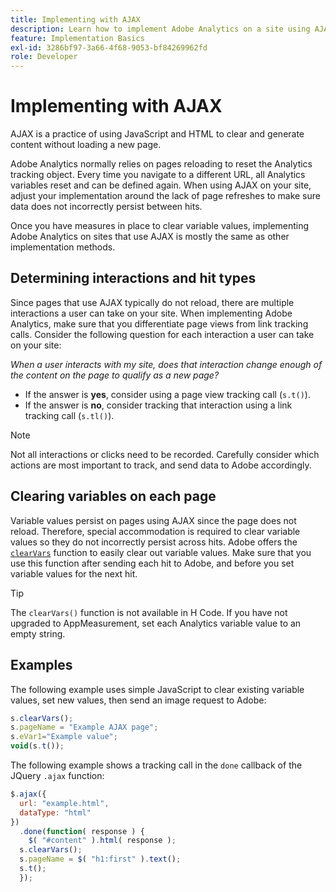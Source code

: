 ```yaml
---
title: Implementing with AJAX
description: Learn how to implement Adobe Analytics on a site using AJAX.
feature: Implementation Basics
exl-id: 3286bf97-3a66-4f68-9053-bf84269962fd
role: Developer
---
```

# Implementing with AJAX

AJAX is a practice of using JavaScript and HTML to clear and generate content without loading a new page.

Adobe Analytics normally relies on pages reloading to reset the Analytics tracking object. Every time you navigate to a different URL, all Analytics variables reset and can be defined again. When using AJAX on your site, adjust your implementation around the lack of page refreshes to make sure data does not incorrectly persist between hits.

Once you have measures in place to clear variable values, implementing Adobe Analytics on sites that use AJAX is mostly the same as other implementation methods.

## Determining interactions and hit types

Since pages that use AJAX typically do not reload, there are multiple interactions a user can take on your site. When implementing Adobe Analytics, make sure that you differentiate page views from link tracking calls. Consider the following question for each interaction a user can take on your site:

*When a user interacts with my site, does that interaction change enough of the content on the page to qualify as a new page?*

* If the answer is **yes**, consider using a page view tracking call (`s.t()`).
* If the answer is **no**, consider tracking that interaction using a link tracking call (`s.tl()`).

>[!NOTE]
>
>Not all interactions or clicks need to be recorded. Carefully consider which actions are most important to track, and send data to Adobe accordingly.

## Clearing variables on each page

Variable values persist on pages using AJAX since the page does not reload. Therefore, special accommodation is required to clear variable values so they do not incorrectly persist across hits. Adobe offers the [`clearVars`](../vars/functions/clearvars.md) function to easily clear out variable values. Make sure that you use this function after sending each hit to Adobe, and before you set variable values for the next hit.

>[!TIP]
>
>The `clearVars()` function is not available in H Code. If you have not upgraded to AppMeasurement, set each Analytics variable value to an empty string.

## Examples

The following example uses simple JavaScript to clear existing variable values, set new values, then send an image request to Adobe:

```js
s.clearVars();
s.pageName = "Example AJAX page";
s.eVar1="Example value";
void(s.t());
```

The following example shows a tracking call in the `done` callback of the JQuery `.ajax` function:

```js
$.ajax({
  url: "example.html",
  dataType: "html"
})
  .done(function( response ) {
    $( "#content" ).html( response );
  s.clearVars();
  s.pageName = $( "h1:first" ).text();
  s.t();
  });
```
